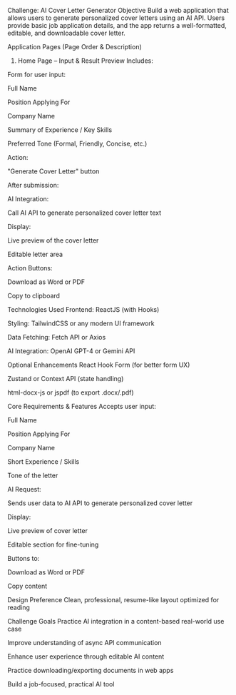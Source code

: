 Challenge: AI Cover Letter Generator
Objective
Build a web application that allows users to generate personalized cover letters using an AI API. Users provide basic job application details, and the app returns a well-formatted, editable, and downloadable cover letter.

Application Pages (Page Order & Description)
1. Home Page – Input & Result Preview
Includes:

Form for user input:

Full Name

Position Applying For

Company Name

Summary of Experience / Key Skills

Preferred Tone (Formal, Friendly, Concise, etc.)

Action:

"Generate Cover Letter" button

After submission:

AI Integration:

Call AI API to generate personalized cover letter text

Display:

Live preview of the cover letter

Editable letter area

Action Buttons:

Download as Word or PDF

Copy to clipboard

Technologies Used
Frontend: ReactJS (with Hooks)

Styling: TailwindCSS or any modern UI framework

Data Fetching: Fetch API or Axios

AI Integration: OpenAI GPT-4 or Gemini API

Optional Enhancements
React Hook Form (for better form UX)

Zustand or Context API (state handling)

html-docx-js or jspdf (to export .docx/.pdf)

Core Requirements & Features
Accepts user input:

Full Name

Position Applying For

Company Name

Short Experience / Skills

Tone of the letter

AI Request:

Sends user data to AI API to generate personalized cover letter

Display:

Live preview of cover letter

Editable section for fine-tuning

Buttons to:

Download as Word or PDF

Copy content

Design Preference
Clean, professional, resume-like layout optimized for reading

Challenge Goals
Practice AI integration in a content-based real-world use case

Improve understanding of async API communication

Enhance user experience through editable AI content

Practice downloading/exporting documents in web apps

Build a job-focused, practical AI tool

